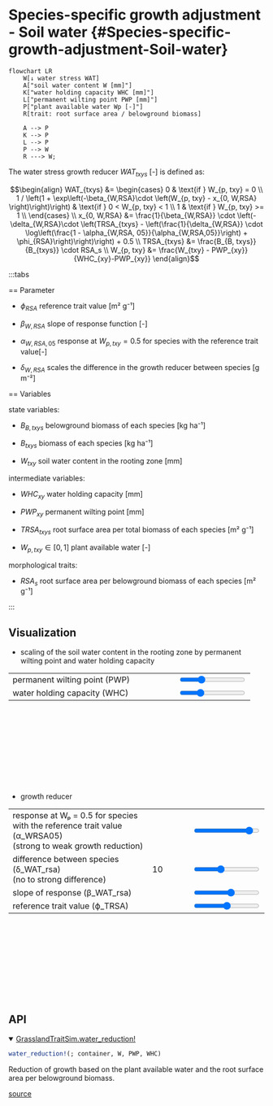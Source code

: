 


# Species-specific growth adjustment - Soil water {#Species-specific-growth-adjustment-Soil-water}
<script setup>
    import { onMounted } from 'vue';
    import { plantAvailableWaterPlot, waterStressPlot } from './d3_plots/WaterStress.js';
    onMounted(() => { plantAvailableWaterPlot(); waterStressPlot(); });
</script>


```mermaid
flowchart LR
    W[↓ water stress WAT] 
    A["soil water content W [mm]"]
    K["water holding capacity WHC [mm]"]
    L["permanent wilting point PWP [mm]"]
    P["plant available water Wp [-]"]
    R[trait: root surface area / belowground biomass]

    A --> P
    K --> P
    L --> P
    P --> W
    R ---> W;
```


The water stress growth reducer $WAT_{txys}$ [-] is defined as:

$$\begin{align}
    WAT_{txys} &= 
        \begin{cases}
            0 & \text{if } W_{p, txy} = 0 \\
            1 / \left(1 + \exp\left(-\beta_{W,RSA}\cdot \left(W_{p, txy} - x_{0, W,RSA} \right)\right)\right) & \text{if } 0 < W_{p, txy} < 1 \\
            1 & \text{if } W_{p, txy} >= 1 \\
        \end{cases} \\
    x_{0, W,RSA} &= \frac{1}{\beta_{W,RSA}} \cdot \left(-\delta_{W,RSA}\cdot \left(TRSA_{txys} - \left(\frac{1}{\delta_{W,RSA}} \cdot \log\left(\frac{1 - \alpha_{W,RSA, 05}}{\alpha_{W,RSA,05}}\right) + \phi_{RSA}\right)\right)\right) + 0.5  \\
    TRSA_{txys} &= \frac{B_{B, txys}}{B_{txys}} \cdot  RSA_s  \\
    W_{p, txy} &= \frac{W_{txy} - PWP_{xy}}{WHC_{xy}-PWP_{xy}}  
\end{align}$$

:::tabs

== Parameter
- $\phi_{RSA}$ reference trait value [m² g⁻¹]
  
- $\beta_{W,RSA}$ slope of response function [-]
  
- $\alpha_{W,RSA,05}$ response at $W_{p, txy} = 0.5$ for species with the reference trait value[-]
  
- $\delta_{W,RSA}$ scales the difference in the growth reducer between species [g m⁻²]
  

== Variables

state variables:
- $B_{B, txys}$ belowground biomass of each species [kg ha⁻¹]
  
- $B_{txys}$ biomass of each species [kg ha⁻¹]
  
- $W_{txy}$ soil water content in the rooting zone [mm]
  

intermediate variables:
- $WHC_{xy}$ water holding capacity [mm]
  
- $PWP_{xy}$ permanent wilting point [mm]
  
- $TRSA_{txys}$ root surface area per total biomass of each species [m² g⁻¹] 
  
- $W_{p, txy} \in [0, 1]$ plant available water [-]
  

morphological traits:
- $RSA_s$ root surface area per belowground biomass of each species [m² g⁻¹]
  

:::

## Visualization
- scaling of the soil water content in the rooting zone by permanent wilting point and water holding capacity
  
<table>
    <colgroup>
        <col>
        <col width="80px">
        <col>
    </colgroup>
    <tbody>
    <tr>
        <td>permanent wilting point (PWP)</td>
        <td><span id="PWP-value"></span></td>
        <td><input type="range" min="25" max="105" step="1" value="50" id="PWP" class="plant_av_water_input"></td>
    </tr>
    <tr>
        <td>water holding capacity (WHC)</td>
        <td><span id="WHC-value"></span></td>
        <td><input type="range" min="85" max="205" step="1" value="120" id="WHC" class="plant_av_water_input"></td>
    </tr>
    </tbody>
</table>
<svg id="plant_av_water_graph"></svg>

- growth reducer
  
<table>
    <colgroup>
        <col>
        <col width="80px">
        <col>
    </colgroup>
    <tbody>
    <tr>
        <td>response at Wₚ = 0.5 for species with the reference trait value (α_WRSA05) <br>(strong to weak growth reduction)</td>
        <td><span id="ɑ_R_05-value"></span></td>
        <td><input type="range" id="ɑ_R_05" min="0.1" max="0.999" step="0.001" value="0.9" class="input_water_stress_graph"></td>
    </tr>
    <tr>
        <td>difference between species (δ_WAT_rsa) <br>(no to strong difference)</td>
        <td><span id="δ_R-value">10</span></td>
        <td><input type="range" id="δ_R" min="0.1" max="25.0" step="0.1" value="10" class="input_water_stress_graph"></td>
    </tr>
    <tr>
        <td>slope of response (β_WAT_rsa)</td>
        <td><span id="β_R-value"></span></td>
        <td><input type="range" id="β_R" min="3" max="10" step="0.1" value="7" class="input_water_stress_graph"></td>
    </tr>
    <tr>
        <td>reference trait value (ϕ_TRSA)</td>
        <td><span id="phi_RSA-value"></span></td>
        <td><input type="range" id="phi_RSA" min="0.05" max="0.25" step="0.05" value="0.15" class="input_water_stress_graph"></td>
    </tr>
    </tbody>
</table>

<svg id="water_stress_graph"></svg>


## API
<details class='jldocstring custom-block' open>
<summary><a id='GrasslandTraitSim.water_reduction!' href='#GrasslandTraitSim.water_reduction!'><span class="jlbinding">GrasslandTraitSim.water_reduction!</span></a> <Badge type="info" class="jlObjectType jlFunction" text="Function" /></summary>



```julia
water_reduction!(; container, W, PWP, WHC)

```


Reduction of growth based on the plant available water and the root surface area per belowground biomass.


[source](https://github.com/FelixNoessler/GrasslandTraitSim.jl/blob/083386dc75748e31525cf4ea66f74778601f0f0c/src/3_biomass/1_growth/5_water_competition.jl#L1)

</details>

